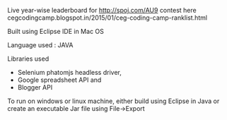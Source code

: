 Live year-wise leaderboard for http://spoj.com/AU9 contest here cegcodingcamp.blogspot.in/2015/01/ceg-coding-camp-ranklist.html

Built using Eclipse IDE in Mac OS

Language used : JAVA

Libraries used

* Selenium phatomjs headless driver,
* Google spreadsheet API and
* Blogger API

To run on windows or linux machine, either build using Eclipse in Java or create an executable Jar file using File->Export
